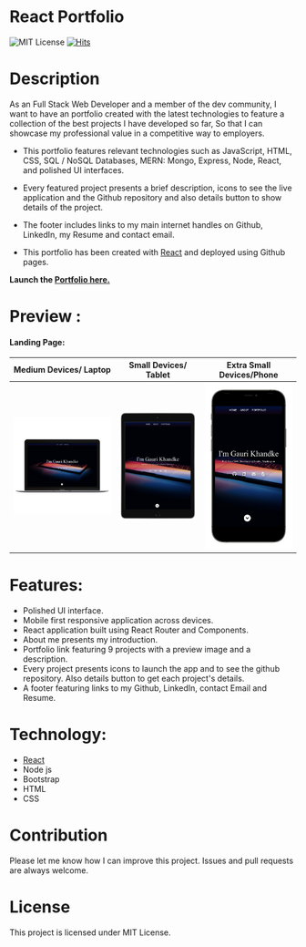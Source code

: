 # React Portfolio

![MIT License](https://img.shields.io/badge/license-MIT-green)
[![Hits](https://hitcounter.pythonanywhere.com/count/tag.svg?url=https%3A%2F%2Fhttps://gaurikhandke.github.io/react-portfolio/)](https://gaurikhandke.github.io/react-portfolio/)

# Description

As an Full Stack Web Developer and a member of the dev community, I want to have an portfolio created with the latest technologies to feature a collection of the best projects I have developed so far, So that I can showcase my professional value in a competitive way to employers.

* This portfolio features relevant technologies such as JavaScript, HTML, CSS, SQL / NoSQL Databases, MERN: Mongo, Express, Node, React, and polished UI interfaces.

* Every featured project presents a brief description, icons to see the live application and the Github repository and also details button to show details of the project. 

* The footer includes links to my main internet handles on Github, LinkedIn, my Resume and contact email. 

* This portfolio has been created with [React](https://github.com/facebook/create-react-app) and deployed using Github pages.

**Launch the [Portfolio here.](https://gaurikhandke.github.io/react-portfolio/)**  


# Preview : 

#### Landing Page: 

|Medium Devices/ Laptop|Small Devices/ Tablet|Extra Small Devices/Phone
|--|--|--
|![Laptop](src/assets/images/Laptop.png)|![Tablet](src/assets/images/Tablet.png)|![Phone](src/assets/images/Phone.png)

# Features:

* Polished UI interface.
* Mobile first responsive application across devices.
* React application built using React Router and Components.
* About me presents my introduction.
* Portfolio link featuring 9 projects with a preview image and a description.
* Every project presents icons to launch the app and to see the github repository. Also details button to get each project's details.
* A footer featuring links to my Github, LinkedIn, contact Email and Resume.


# Technology:

* [React](https://github.com/facebook/create-react-app)
* Node js
* Bootstrap
* HTML
* CSS

# Contribution

Please let me know how I can improve this project. Issues and pull requests are always welcome.

# License

This project is licensed under MIT License.



